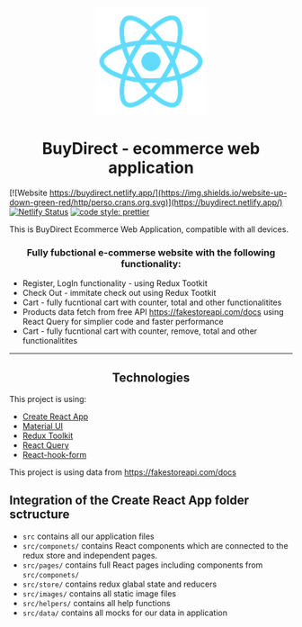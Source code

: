 <div align="center">
  <img src="./public/logo192.png"></img>
</div>

<h1 align="center">BuyDirect - ecommerce web application </h1>

[![Website https://buydirect.netlify.app/](https://img.shields.io/website-up-down-green-red/http/perso.crans.org.svg)](https://buydirect.netlify.app/)
[![Netlify Status](https://api.netlify.com/api/v1/badges/a561e5b8-dcbb-4f1b-b39d-a73fe2cd913c/deploy-status)](https://app.netlify.com/sites/buydirect/deploys)
[![code style: prettier](https://img.shields.io/badge/code_style-prettier-ff69b4.svg?style=flat-square)](https://github.com/prettier/prettier)

This is BuyDirect Ecommerce Web Application, compatible with all devices.

<h3 align="center">Fully fubctional e-commerse website with the following functionality: </h3>

- Register, LogIn functionality - using Redux Tootkit
- Check Out - immitate check out using Redux Tootkit
- Cart - fully fucntional cart with counter, total and other functionalitites
- Products data fetch from free API https://fakestoreapi.com/docs using React Query for simplier code and faster performance
- Cart - fully fucntional cart with counter, remove, total and other functionalitites

---

<h2 align="center">Technologies</h2>

This project is using:

- [Create React App](https://create-react-app.dev/)
- [Material UI](https://material-ui.com/)
- [Redux Toolkit](https://redux-toolkit.js.org/)
- [React Query](https://react-query.tanstack.com/)
- [React-hook-form](https://react-hook-form.com/)

This project is using data from https://fakestoreapi.com/docs

## Integration of the Create React App folder sctructure

- `src` contains all our application files
- `src/componets/` contains React components which are connected to the redux store and independent pages.
- `src/pages/` contains full React pages including components from `src/componets/`
- `src/store/` contains redux glabal state and reducers
- `src/images/` contains all static image files
- `src/helpers/` contains all help functions
- `src/data/` contains all mocks for our data in application
